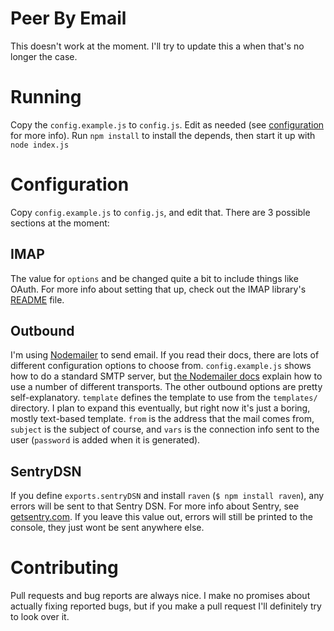 # Peer By Email
This doesn't work at the moment. I'll try to update this a when that's no longer the case.

# Running
Copy the `config.example.js` to `config.js`. Edit as needed (see [configuration](#Configuration) for
more info). Run `npm install` to install the depends, then start it up with `node index.js`

# Configuration
Copy `config.example.js` to `config.js`, and edit that. There are 3 possible sections at the moment:

## IMAP
The value for `options` and be changed quite a bit to include things like OAuth. For more info about
setting that up, check out the IMAP library's
[README](https://github.com/pipedrive/inbox#create-new-imap-connection) file.

## Outbound
I'm using [Nodemailer](https://github.com/andris9/Nodemailer) to send email. If you read their docs,
there are lots of different configuration options to choose from. `config.example.js` shows how to
do a standard SMTP server, but
[the Nodemailer docs](https://github.com/andris9/Nodemailer#available-transports) explain how to use
a number of different transports.
The other outbound options are pretty self-explanatory. `template` defines the template to use from
the `templates/` directory. I plan to expand this eventually, but right now it's just a boring,
mostly text-based template. `from` is the address that the mail comes from, `subject` is the
subject of course, and `vars` is the connection info sent to the user (`password` is added when it
is generated).

## SentryDSN
If you define `exports.sentryDSN` and install `raven` (`$ npm install raven`), any errors will be
sent to that Sentry DSN. For more info about Sentry, see [getsentry.com](https://getsentry.com). If
you leave this value out, errors will still be printed to the console, they just wont be sent
anywhere else. 

# Contributing
Pull requests and bug reports are always nice. I make no promises about actually fixing reported
bugs, but if you make a pull request I'll definitely try to look over it.
